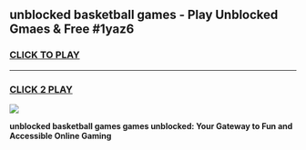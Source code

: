 
## unblocked basketball games - Play Unblocked Gmaes & Free #1yaz6
<h3>
<a href="https://premium.freeplayer.one?title=unblocked_basketball_games&ref=03M">CLICK TO PLAY</a></h3>
<hr>

<h3>
<a href="https://premium.freeplayer.one?title=unblocked_basketball_games&ref=03M">CLICK 2 PLAY</a>
  
</h3>

<a href="https://premium.freeplayer.one?title=unblocked_basketball_games&ref=03M"><img src="https://clearcache.store/games.png"></a>


**unblocked basketball games games unblocked: Your Gateway to Fun and Accessible Online Gaming**
